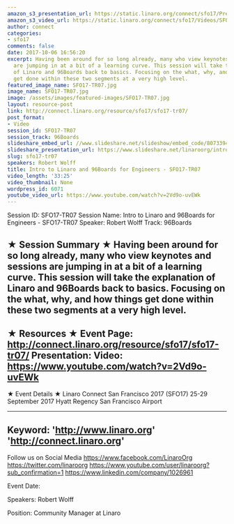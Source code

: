 ```yaml
---
amazon_s3_presentation_url: https://static.linaro.org/connect/sfo17/Presentations/SFO17-TR07%20Intro%20to%2096Boards.pdf
amazon_s3_video_url: https://static.linaro.org/connect/sfo17/Videos/SFO17-TR07%20-%20Intro%20to%20Linaro%20and%2096Boards%20for%20Engineers.mp4
author: connect
categories:
- sfo17
comments: false
date: 2017-10-06 16:56:20
excerpt: Having been around for so long already, many who view keynotes and sessions
  are jumping in at a bit of a learning curve. This session will take the explanation
  of Linaro and 96Boards back to basics. Focusing on the what, why, and how things
  get done within these two segments at a very high level.
featured_image_name: SFO17-TR07.jpg
image_name: SFO17-TR07.jpg
image: /assets/images/featured-images/SFO17-TR07.jpg
layout: resource-post
link: http://connect.linaro.org/resource/sfo17/sfo17-tr07/
post_format:
- Video
session_id: SFO17-TR07
session_track: 96Boards
slideshare_embed_url: //www.slideshare.net/slideshow/embed_code/80733940
slideshare_presentation_url: https://www.slideshare.net/linaroorg/intro-to-linaro-and-96boards-for-engineers-sfo17tr07
slug: sfo17-tr07
speakers: Robert Wolff
title: Intro to Linaro and 96Boards for Engineers - SFO17-TR07
video_length: '33:25'
video_thumbnail: None
wordpress_id: 6071
youtube_video_url: https://www.youtube.com/watch?v=2Vd9o-uvEWk
---
```


Session ID: SFO17-TR07
Session Name: Intro to Linaro and 96Boards for Engineers - SFO17-TR07
Speaker: Robert Wolff
Track: 96Boards

★ Session Summary ★
Having been around for so long already, many who view keynotes and sessions are jumping in at a bit of a learning curve. This session will take the explanation of Linaro and 96Boards back to basics. Focusing on the what, why, and how things get done within these two segments at a very high level.
---------------------------------------------------
★ Resources ★
Event Page: http://connect.linaro.org/resource/sfo17/sfo17-tr07/
Presentation:
Video: https://www.youtube.com/watch?v=2Vd9o-uvEWk
---------------------------------------------------

★ Event Details ★
Linaro Connect San Francisco 2017 (SFO17)
25-29 September 2017
Hyatt Regency San Francisco Airport

---------------------------------------------------
Keyword:
'http://www.linaro.org'
'http://connect.linaro.org'
---------------------------------------------------
Follow us on Social Media
https://www.facebook.com/LinaroOrg
https://twitter.com/linaroorg
https://www.youtube.com/user/linaroorg?sub_confirmation=1
https://www.linkedin.com/company/1026961

Event Date:

Speakers: Robert Wolff

Position: Community Manager at Linaro

